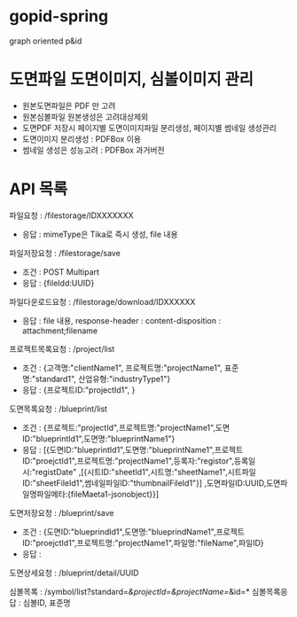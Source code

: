 # gopid-spring
graph oriented p&amp;id

# 도면파일 도면이미지, 심볼이미지 관리 
- 원본도면파일은 PDF 만 고려
- 원본심볼파일 원본생성은 고려대상제외
- 도면PDF 저장시 페이지별 도면이미지파일 분리생성, 페이지별 썸네일 생성관리
- 도면이미지 분리생성 : PDFBox 이용
- 썸네일 생성은 성능고려 : PDFBox 과거버전


# API 목록
파일요청 : /filestorage/IDXXXXXXX
  - 응답 : mimeType은 Tika로 즉시 생성, file 내용

파일저장요청 : /filestorage/save
  - 조건 : POST Multipart
  - 응답 : {fileIdd:UUID}

파일다운로드요청 : /filestorage/download/IDXXXXXX
  - 응답 : file 내용, response-header : content-disposition : attachment;filename

프로젝트목록요청 : /project/list
  - 조건 : {고객명:"clientName1", 프로젝트명:"projectName1", 표준명:"standard1", 산업유형:"industryType1"}
  - 응답 : {프로젝트ID:"projectId1", }

도면목록요청 : /blueprint/list
 - 조건 : {프로젝트:"projectId",프로젝트명:"projectName1",도면ID:"blueprintId1",도면명:"blueprintName1"}
 - 응답 : [{도면ID:"blueprintId1",도면명:"blueprintName1",프로젝트ID:"proejctId1",프로젝트명:"projectName1",등록자:"registor",등록일시:"registDate"
          ,[{시트ID:"sheetId1",시트명:"sheetName1",시트파일ID:"sheetFileId1",썸네일파일ID:"thumbnailFileId1"}]
          ,도면파일ID:UUID,도면파일명파일메타:{fileMaeta1-jsonobject}}]

도면저장요청 : /blueprint/save
 - 조건 : {도면ID:"blueprindId1",도면명:"blueprindName1",프로젝트ID:"proejctId1",프로젝트명:"projectName1",파일명:"fileName",파일ID}
 - 응답 :

도면상세요청 : /blueprint/detail/UUID

심볼목록 : /symbol/list?standard=*&projectId=&projectName=*&id=*
심볼목록응답 : 심볼ID, 표준명












